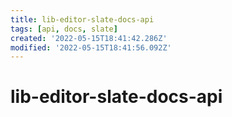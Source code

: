 ```yaml
---
title: lib-editor-slate-docs-api
tags: [api, docs, slate]
created: '2022-05-15T18:41:42.286Z'
modified: '2022-05-15T18:41:56.092Z'
---
```


# lib-editor-slate-docs-api


